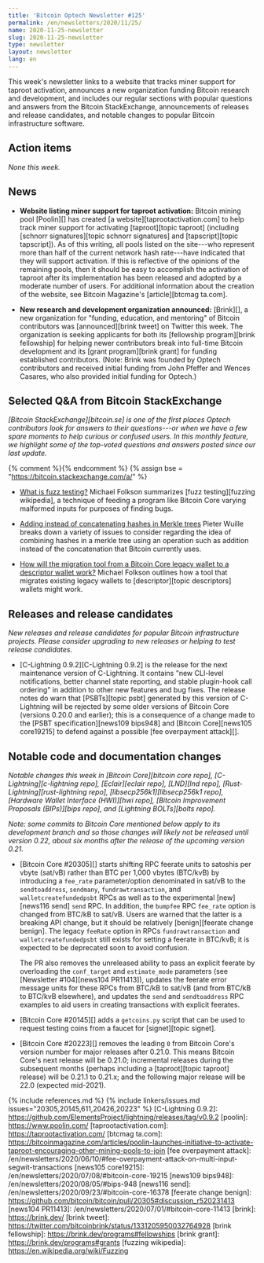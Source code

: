 ```yaml
---
title: 'Bitcoin Optech Newsletter #125'
permalink: /en/newsletters/2020/11/25/
name: 2020-11-25-newsletter
slug: 2020-11-25-newsletter
type: newsletter
layout: newsletter
lang: en
---
```

This week's newsletter links to a website that tracks miner support for
taproot activation, announces a new organization funding Bitcoin
research and development, and includes our regular sections with popular
questions and answers from the Bitcoin StackExchange, announcements of
releases and release candidates, and notable changes to popular Bitcoin
infrastructure software.

## Action items

*None this week.*

## News

- **Website listing miner support for taproot activation:** Bitcoin
  mining pool [Poolin][] has created [a website][taprootactivation.com]
  to help track miner support for activating
  [taproot][topic taproot] (including [schnorr signatures][topic schnorr
  signatures] and [tapscript][topic tapscript]).  As of this writing,
  all pools listed on the site---who represent more than half of the
  current network hash rate---have indicated that they will support
  activation.  If this is reflective of the opinions of the remaining
  pools, then it should be easy to accomplish the activation of taproot
  after its implementation has been released and adopted by a moderate
  number of users.  For additional information about the creation of the
  website, see Bitcoin Magazine's [article][btcmag ta.com].

- **New research and development organization announced:** [Brink][], a
  new organization for "funding, education, and mentoring" of Bitcoin
  contributors was [announced][brink tweet] on Twitter this week.  The
  organization is seeking applicants for both its [fellowship
  program][brink fellowship] for helping newer contributors break into
  full-time Bitcoin development and its [grant program][brink grant] for
  funding established contributors.  (Note: Brink was founded by Optech
  contributors and received initial funding from John Pfeffer and Wences
  Casares, who also provided initial funding for Optech.)

## Selected Q&A from Bitcoin StackExchange

*[Bitcoin StackExchange][bitcoin.se] is one of the first places Optech
contributors look for answers to their questions---or when we have a
few spare moments to help curious or confused users.  In
this monthly feature, we highlight some of the top-voted questions and
answers posted since our last update.*

{% comment %}<!-- https://bitcoin.stackexchange.com/search?tab=votes&q=created%3a1m..%20is%3aanswer -->{% endcomment %}
{% assign bse = "https://bitcoin.stackexchange.com/a/" %}

- [What is fuzz testing?]({{bse}}99955)
  Michael Folkson summarizes [fuzz testing][fuzzing wikipedia], a technique of feeding a program like
  Bitcoin Core varying malformed inputs for purposes of finding bugs.

- [Adding instead of concatenating hashes in Merkle trees]({{bse}}100098)
  Pieter Wuille breaks down a variety of issues to consider regarding the idea
  of combining hashes in a merkle tree using an operation such as
  addition instead of the concatenation that Bitcoin currently uses.

- [How will the migration tool from a Bitcoin Core legacy wallet to a descriptor wallet work?]({{bse}}99624)
  Michael Folkson outlines how a tool that migrates existing legacy wallets to
  [descriptor][topic descriptors] wallets might work.

## Releases and release candidates

*New releases and release candidates for popular Bitcoin infrastructure
projects.  Please consider upgrading to new releases or helping to test
release candidates.*

- [C-Lightning 0.9.2][C-Lightning 0.9.2] is the release for
  the next maintenance version of C-Lightning.  It contains "new CLI-level
  notifications, better channel state reporting, and stable plugin-hook
  call ordering" in addition to other new features and bug fixes.  The
  release notes do warn that [PSBTs][topic psbt] generated by this
  version of C-Lightning will be rejected by some older versions of
  Bitcoin Core (versions 0.20.0 and earlier); this is a consequence of a
  change made to the [PSBT specification][news109 bips948] and [Bitcoin
  Core][news105 core19215] to defend against a possible [fee overpayment
  attack][].

## Notable code and documentation changes

*Notable changes this week in [Bitcoin Core][bitcoin core repo],
[C-Lightning][c-lightning repo], [Eclair][eclair repo], [LND][lnd repo],
[Rust-Lightning][rust-lightning repo], [libsecp256k1][libsecp256k1 repo],
[Hardware Wallet Interface (HWI)][hwi repo], [Bitcoin Improvement Proposals
(BIPs)][bips repo], and [Lightning BOLTs][bolts repo].*

*Note: some commits to Bitcoin Core mentioned below apply to its
development branch and so those changes will likely not be released
until version 0.22, about six months after the release of the upcoming
version 0.21.*

- [Bitcoin Core #20305][] starts shifting RPC feerate units to satoshis
  per vbyte (sat/vB) rather than BTC per 1,000 vbytes (BTC/kvB) by introducing a
  `fee_rate` parameter/option denominated in sat/vB to the `sendtoaddress`,
  `sendmany`, `fundrawtransaction`, and `walletcreatefundedpsbt` RPCs as well as
  to the experimental [new][news116 send] `send` RPC. In addition, the `bumpfee` RPC `fee_rate`
  option is changed from BTC/kB to sat/vB. Users are warned that the latter is a
  breaking API change, but it should be relatively [benign][feerate change
  benign]. The legacy `feeRate` option in RPCs `fundrawtransaction` and
  `walletcreatefundedpsbt` still exists for setting a feerate in BTC/kvB; it is
  expected to be deprecated soon to avoid confusion.

  The PR also removes the
  unreleased ability to pass an explicit feerate by overloading the
  `conf_target` and `estimate_mode` parameters (see [Newsletter #104][news104
  PR11413]),
  updates the feerate error message units for these RPCs from
  BTC/kB to sat/vB (and from BTC/kB to BTC/kvB elsewhere), and updates the `send`
  and `sendtoaddress` RPC examples to aid users in creating transactions with
  explicit feerates.

- [Bitcoin Core #20145][] adds a `getcoins.py` script that can be used
  to request testing coins from a faucet for [signet][topic signet].

- [Bitcoin Core #20223][] removes the leading `0` from Bitcoin Core's
  version number for major releases after 0.21.0.  This means Bitcoin
  Core's next release will be 0.21.0; incremental releases during the
  subsequent months (perhaps including a [taproot][topic taproot]
  release) will be 0.21.1 to 0.21.x; and the following major release
  will be 22.0 (expected mid-2021).

{% include references.md %}
{% include linkers/issues.md issues="20305,20145,611,20426,20223" %}
[C-Lightning 0.9.2]: https://github.com/ElementsProject/lightning/releases/tag/v0.9.2
[poolin]: https://www.poolin.com/
[taprootactivation.com]: https://taprootactivation.com/
[btcmag ta.com]: https://bitcoinmagazine.com/articles/poolin-launches-initiative-to-activate-taproot-encouraging-other-mining-pools-to-join
[fee overpayment attack]: /en/newsletters/2020/06/10/#fee-overpayment-attack-on-multi-input-segwit-transactions
[news105 core19215]: /en/newsletters/2020/07/08/#bitcoin-core-19215
[news109 bips948]: /en/newsletters/2020/08/05/#bips-948
[news116 send]: /en/newsletters/2020/09/23/#bitcoin-core-16378
[feerate change benign]: https://github.com/bitcoin/bitcoin/pull/20305#discussion_r520231413
[news104 PR11413]: /en/newsletters/2020/07/01/#bitcoin-core-11413
[brink]: https://brink.dev/
[brink tweet]: https://twitter.com/bitcoinbrink/status/1331205950032764928
[brink fellowship]: https://brink.dev/programs#fellowships
[brink grant]: https://brink.dev/programs#grants
[fuzzing wikipedia]: https://en.wikipedia.org/wiki/Fuzzing

